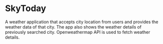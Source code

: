 # SkyToday
A weather application that accepts city location from users and provides the weather data of that city. The app also shows the weather details of previously searched city. Openweathermap API is used to fetch weather details.
